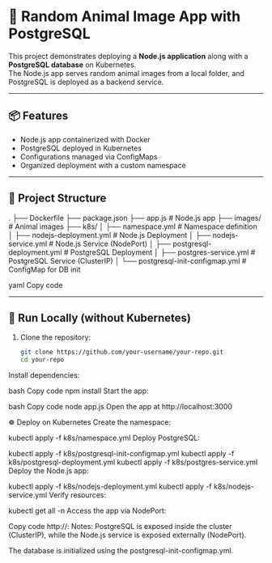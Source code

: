 # 🐾 Random Animal Image App with PostgreSQL

This project demonstrates deploying a **Node.js application** along with a **PostgreSQL database** on Kubernetes.  
The Node.js app serves random animal images from a local folder, and PostgreSQL is deployed as a backend service.

---

## 📦 Features
- Node.js app containerized with Docker
- PostgreSQL deployed in Kubernetes
- Configurations managed via ConfigMaps
- Organized deployment with a custom namespace

---

## 📂 Project Structure
.
├── Dockerfile
├── package.json
├── app.js # Node.js app
├── images/ # Animal images
├── k8s/
│ ├── namespace.yml # Namespace definition
│ ├── nodejs-deployment.yml # Node.js Deployment
│ ├── nodejs-service.yml # Node.js Service (NodePort)
│ ├── postgresql-deployment.yml # PostgreSQL Deployment
│ ├── postgres-service.yml # PostgreSQL Service (ClusterIP)
│ └── postgresql-init-configmap.yml # ConfigMap for DB init

yaml
Copy code

---

## 🚀 Run Locally (without Kubernetes)

1. Clone the repository:
   ```bash
   git clone https://github.com/your-username/your-repo.git
   cd your-repo
Install dependencies:

bash
Copy code
npm install
Start the app:

bash
Copy code
node app.js
Open the app at http://localhost:3000

☸️ Deploy on Kubernetes
Create the namespace:


kubectl apply -f k8s/namespace.yml
Deploy PostgreSQL:

kubectl apply -f k8s/postgresql-init-configmap.yml
kubectl apply -f k8s/postgresql-deployment.yml
kubectl apply -f k8s/postgres-service.yml
Deploy the Node.js app:


kubectl apply -f k8s/nodejs-deployment.yml
kubectl apply -f k8s/nodejs-service.yml
Verify resources:


kubectl get all -n <namespace>
Access the app via NodePort:

Copy code
http://<NodeIP>:<NodePort>
Notes:
PostgreSQL is exposed inside the cluster (ClusterIP), while the Node.js service is exposed externally (NodePort).

The database is initialized using the postgresql-init-configmap.yml.
